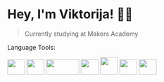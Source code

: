 # Hey, I'm Viktorija! 👋🏼 #

> Currently studying at  Makers Academy

Language Tools:

<img src="https://i.imgur.com/QJYna1V.png" width="40" height="35">   <img src="https://i.ibb.co/DQHgqnC/ruby.png" width="40" height="35">     <img src="https://i.ibb.co/3vsLb9v/java.png" width="75" height="35">   <img src="https://i.ibb.co/KrTJv5b/node.png" width="40" height="35">   <img src="https://i.ibb.co/Q6sSHwX/sql.jpg" width="40 height=35">    <img src="https://i.ibb.co/dPPNnqf/ruby-rails.png" width="40" height="35">    <img src="https://i.ibb.co/rf9xYj5/swift.png" width="40" height="35"> 

